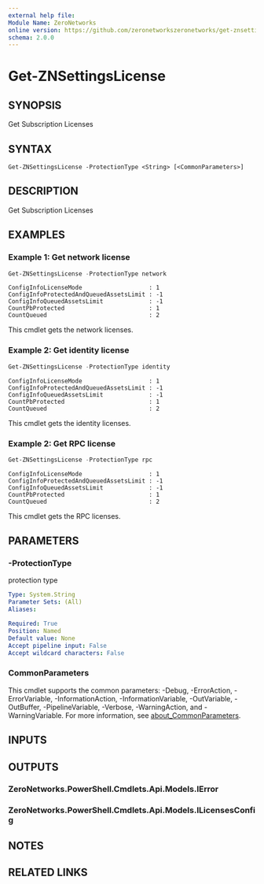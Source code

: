 ```yaml
---
external help file:
Module Name: ZeroNetworks
online version: https://github.com/zeronetworkszeronetworks/get-znsettingslicense
schema: 2.0.0
---
```


# Get-ZNSettingsLicense

## SYNOPSIS
Get Subscription Licenses

## SYNTAX

```
Get-ZNSettingsLicense -ProtectionType <String> [<CommonParameters>]
```

## DESCRIPTION
Get Subscription Licenses

## EXAMPLES

### Example 1: Get network license
```powershell
Get-ZNSettingsLicense -ProtectionType network
```

```output
ConfigInfoLicenseMode                   : 1
ConfigInfoProtectedAndQueuedAssetsLimit : -1
ConfigInfoQueuedAssetsLimit             : -1
CountPbProtected                        : 1
CountQueued                             : 2
```

This cmdlet gets the network licenses.

### Example 2: Get identity license
```powershell
Get-ZNSettingsLicense -ProtectionType identity
```

```output
ConfigInfoLicenseMode                   : 1
ConfigInfoProtectedAndQueuedAssetsLimit : -1
ConfigInfoQueuedAssetsLimit             : -1
CountPbProtected                        : 1
CountQueued                             : 2
```

This cmdlet gets the identity licenses.

### Example 2: Get RPC license
```powershell
Get-ZNSettingsLicense -ProtectionType rpc
```

```output
ConfigInfoLicenseMode                   : 1
ConfigInfoProtectedAndQueuedAssetsLimit : -1
ConfigInfoQueuedAssetsLimit             : -1
CountPbProtected                        : 1
CountQueued                             : 2
```

This cmdlet gets the RPC licenses.

## PARAMETERS

### -ProtectionType
protection type

```yaml
Type: System.String
Parameter Sets: (All)
Aliases:

Required: True
Position: Named
Default value: None
Accept pipeline input: False
Accept wildcard characters: False
```

### CommonParameters
This cmdlet supports the common parameters: -Debug, -ErrorAction, -ErrorVariable, -InformationAction, -InformationVariable, -OutVariable, -OutBuffer, -PipelineVariable, -Verbose, -WarningAction, and -WarningVariable. For more information, see [about_CommonParameters](http://go.microsoft.com/fwlink/?LinkID=113216).

## INPUTS

## OUTPUTS

### ZeroNetworks.PowerShell.Cmdlets.Api.Models.IError

### ZeroNetworks.PowerShell.Cmdlets.Api.Models.ILicensesConfig

## NOTES

## RELATED LINKS

